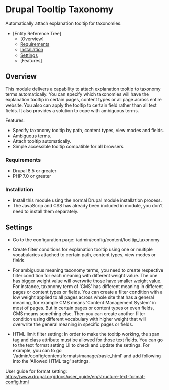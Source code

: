 # Drupal Tooltip Taxonomy

Automatically attach explanation tooltip for taxonomies.

- [Entity Reference Tree]
  * [Overview]
  * [Requirements](#requirements)
  * [Installation](#installation)
  * [Settings](#settings)
  * [Features]
    
## Overview

This module delivers a capability to attach explanation tooltip to taxonomy terms automatically. You can specify which taxonomies will have the explanation tooltip in certain pages, content types or all page across entire website. You also can apply the tooltip to certain field rather than all text fields. It also provides a solution to cope with ambiguous terms.

Features:

  - Specify taxonomy tooltip by path, content types, view modes and fields.
  - Ambiguous terms.
  - Attach tooltip automatically.
  - Simple accessible tooltip compatible for all browsers.

### Requirements

- Drupal 8.5 or greater
- PHP 7.0 or greater

### Installation
- Install this module using the normal Drupal module installation process.
- The JavaScrip and CSS has already been included in module, you don't need to install them separately.

## Settings
 
- Go to the configuration page: /admin/config/content/tooltip_taxonomy

- Create filter conditions for explanation tooltip using one or multiple vocabularies attached to certain path, content types, view modes or fields. 

- For ambiguous meaning taxonomy terms, you need to create respective filter condition for each meaning with different weight value. The one has bigger weight value will overwrite those have smaller weight value. For instance, taxonomy term of 'CMS' has different meaning in different pages or content types or fields. You can create a filter condition with a low weight applied to all pages across whole site that has a general  meaning, for example CMS means 'Content Management System' in most of pages. But in certain pages or content types or even fields, CMS means something else. Then you can  create another filter condition using different vocabulary with higher weight that will overwrite the general meaning in specific pages or fields.

- HTML limit filter setting: In order to make the tooltip working, the span tag and class attribute must be allowed for those text fields. You can go to the text format setting UI to check and update the settings. For example, you can to go '/admin/config/content/formats/manage/basic_html' and add following into the 'Allowed HTML tag' settings.
<span class="tooltip tooltiptext">

User guide for format setting:
https://www.drupal.org/docs/user_guide/en/structure-text-format-config.html
